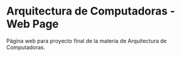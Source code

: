 # Arquitectura de Computadoras - Web Page
Página web para proyecto final de la materia de Arquitectura de Computadoras.
